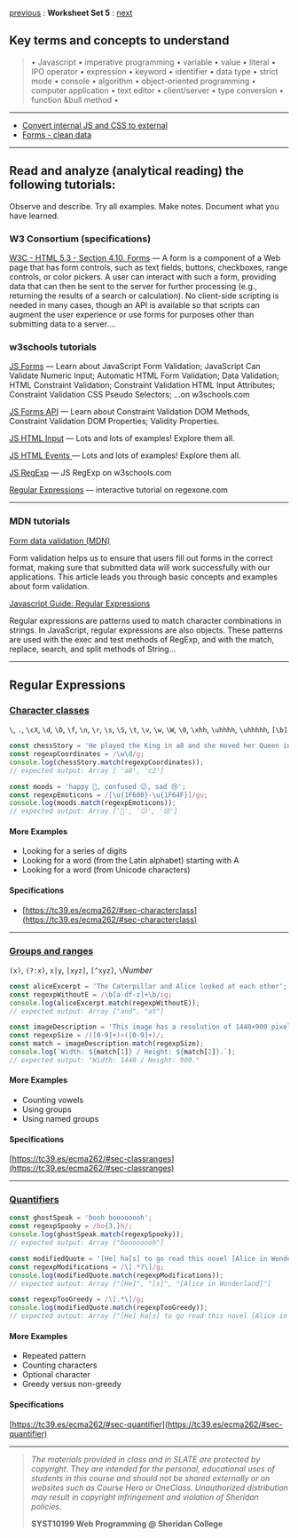 [previous](set04.md) 
: **Worksheet Set 5**
: [next](set06.md)


## Key terms and concepts to understand
> &bull; Javascript  &bull; imperative programming  &bull; variable  &bull; value  &bull; literal  &bull; IPO operator &bull; expression  &bull; keyword  &bull; identifier  &bull;  data type &bull; strict mode  &bull; console  &bull;  algorithm  &bull; object-oriented programming  &bull; computer application  &bull;  text editor  &bull; client/server  &bull;  type conversion  &bull; function &bull method &bull;
> 
---

- [Convert internal JS and CSS to external](syst10199/noteworthy/convert_int_to_ext.md)
- [Forms - clean data](syst10199/set5/clean_data.html)

---

## Read and analyze (analytical reading) the following tutorials:
Observe and describe. Try all examples. Make notes. Document what you have learned.



### W3 Consortium (specifications)

[W3C - HTML 5.3 - Section 4.10. Forms](http://w3c.github.io/html/sec-forms.html)  &mdash;
A form is a component of a Web page that has form controls, such as text fields, buttons, checkboxes, range controls, 
or color pickers. A user can interact with such a form, providing data that can then be sent to the server for further 
processing (e.g., returning the results of a search or calculation). No client-side scripting is needed in many cases, 
though an API is available so that scripts can augment the user experience or use forms for purposes other than submitting 
data to a server.&hellip;</dd>	

### w3schools tutorials

<a target="_blank" href="https://www.w3schools.com/js/js_validation.asp">JS Forms</a>  &mdash;
Learn about JavaScript Form Validation; JavaScript Can Validate Numeric Input; Automatic HTML Form Validation;
Data Validation; HTML Constraint Validation; Constraint Validation HTML Input Attributes; Constraint Validation 
CSS Pseudo Selectors; &hellip;on w3schools.com

<a target="_blank" href="https://www.w3schools.com/js/js_validation_api.asp">JS Forms API</a> &mdash;
Learn about Constraint Validation DOM Methods, Constraint Validation DOM Properties; Validity Properties. 

<a target="_blank" href="https://www.w3schools.com/js/js_input_examples.asp">JS HTML Input</a>  &mdash;
Lots and lots of examples! Explore them all.  

<a target="_blank" href="https://www.w3schools.com/js/js_events_examples.asp">JS HTML Events </a>  &mdash;
Lots and lots of examples! Explore them all.

<a target="_blank" href="https://www.w3schools.com/js/js_regexp.asp">JS RegExp</a>  &mdash;
JS RegExp on w3schools.com

<a href="http://regexone.com/" target="_blank">Regular Expressions</a>  &mdash;
interactive tutorial on regexone.com</dd>

---

### MDN tutorials

[Form data validation (MDN)](https://developer.mozilla.org/en-US/docs/Web/Guide/HTML/Forms/Data_form_validation)

Form validation helps us to ensure that users fill out forms in the correct format, making sure that submitted data will work 
successfully with our applications. This article leads you through basic concepts and examples about form validation.

<a href="https://developer.mozilla.org/en-US/docs/Web/JavaScript/Guide/Regular_Expressions" target="_blank">Javascript Guide: Regular Expressions</a>

Regular expressions are patterns used to match character combinations in strings. In JavaScript, regular expressions are 
also objects. These patterns are used with the exec and test methods of RegExp, and with the match, replace, search, and 
split methods of String&hellip;


---


## Regular Expressions

### [Character classes](https://developer.mozilla.org/en-US/docs/Web/JavaScript/Guide/Regular_Expressions/Character_Classes)
`\`, `.`, `\cX`, `\d`, `\D`, `\f`, `\n`, `\r`, `\s`, `\S`, `\t`, `\v`, `\w`, `\W`, `\0`, `\xhh`, `\uhhhh`, `\uhhhhh`, `[\b]`
```js
const chessStory = 'He played the King in a8 and she moved her Queen in c2.';
const regexpCoordinates = /\w\d/g;
console.log(chessStory.match(regexpCoordinates));
// expected output: Array [ 'a8', 'c2']

const moods = 'happy 🙂, confused 😕, sad 😢';
const regexpEmoticons = /[\u{1F600}-\u{1F64F}]/gu;
console.log(moods.match(regexpEmoticons));
// expected output: Array ['🙂', '😕', '😢']
```
#### More Examples
- Looking for a series of digits
- Looking for a word (from the Latin alphabet) starting with A
- Looking for a word (from Unicode characters)

#### Specifications
- [https://tc39.es/ecma262/#sec-characterclass](https://tc39.es/ecma262/#sec-characterclass)

---

### [Groups and ranges](https://developer.mozilla.org/en-US/docs/Web/JavaScript/Guide/Regular_Expressions/Groups_and_Ranges)
`(x)`, `(?:x)`, `x|y`, `[xyz]`, `[^xyz]`, `\`_Number_
```js
const aliceExcerpt = 'The Caterpillar and Alice looked at each other';
const regexpWithoutE = /\b[a-df-z]+\b/ig;
console.log(aliceExcerpt.match(regexpWithoutE));
// expected output: Array ["and", "at"]

const imageDescription = 'This image has a resolution of 1440×900 pixels.';
const regexpSize = /([0-9]+)×([0-9]+)/;
const match = imageDescription.match(regexpSize);
console.log(`Width: ${match[1]} / Height: ${match[2]}.`);
// expected output: "Width: 1440 / Height: 900."
```
#### More Examples
- Counting vowels
- Using groups
- Using named groups

#### Specifications
[https://tc39.es/ecma262/#sec-classranges](https://tc39.es/ecma262/#sec-classranges)

---
### [Quantifiers](https://developer.mozilla.org/en-US/docs/Web/JavaScript/Guide/Regular_Expressions/Quantifiers)


```js
const ghostSpeak = 'booh boooooooh';
const regexpSpooky = /bo{3,}h/;
console.log(ghostSpeak.match(regexpSpooky));
// expected output: Array ["boooooooh"]

const modifiedQuote = '[He] ha[s] to go read this novel [Alice in Wonderland].';
const regexpModifications = /\[.*?\]/g;
console.log(modifiedQuote.match(regexpModifications));
// expected output: Array ["[He]", "[s]", "[Alice in Wonderland]"]

const regexpTooGreedy = /\[.*\]/g;
console.log(modifiedQuote.match(regexpTooGreedy));
// expected output: Array ["[He] ha[s] to go read this novel [Alice in Wonderland]"]
```

#### More Examples
- Repeated pattern
- Counting characters
- Optional character
- Greedy versus non-greedy


#### Specifications

[https://tc39.es/ecma262/#sec-quantifier](https://tc39.es/ecma262/#sec-quantifier)

  
---
> *The materials provided in class and in SLATE are protected by copyright. They are intended for the personal, educational uses of students in this course and should not be shared externally or on websites such as Course Hero or OneClass. Unauthorized distribution may result in copyright infringement and violation of Sheridan policies.*
> 
> **SYST10199 Web Programming @ Sheridan College**
